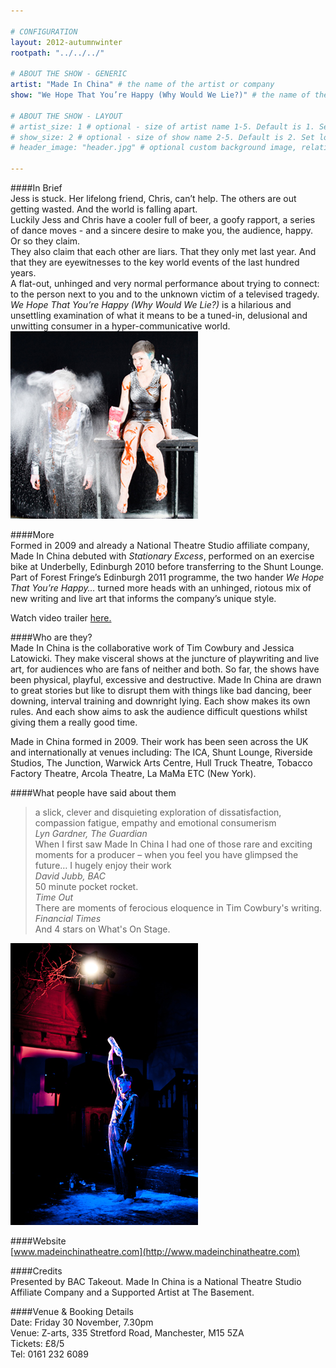 ```yaml
---

# CONFIGURATION
layout: 2012-autumnwinter
rootpath: "../../../"

# ABOUT THE SHOW - GENERIC
artist: "Made In China" # the name of the artist or company
show: "We Hope That You’re Happy (Why Would We Lie?)" # the name of the show

# ABOUT THE SHOW - LAYOUT
# artist_size: 1 # optional - size of artist name 1-5. Default is 1. Set longer names to lower values
# show_size: 2 # optional - size of show name 2-5. Default is 2. Set longer names to lower values
# header_image: "header.jpg" # optional custom background image, relative to current page

---
```


####In Brief    
Jess is stuck. Her lifelong friend, Chris, can’t help. The others are out getting wasted. And the world is falling apart.    
Luckily Jess and Chris have a cooler full of beer, a goofy rapport, a series of dance moves - and a sincere desire to make you, the audience, happy.    
Or so they claim.    
They also claim that each other are liars. That they only met last year. And that they are eyewitnesses to the key world events of the last hundred years.     
A flat-out, unhinged and very normal  performance about trying to connect: to the person next to you and to the unknown victim of a televised tragedy.    
*We Hope That You’re Happy (Why Would We Lie?)* is a hilarious and unsettling examination of what it means to be a tuned-in, delusional and unwitting consumer in a hyper-communicative world.    
![We Hope That You're Happy](Made-In-China_0134.jpg)    

####More    
Formed in 2009 and already a National Theatre Studio affiliate company, Made In China debuted with *Stationary Excess*, performed on an exercise bike at Underbelly, Edinburgh 2010 before transferring to the Shunt Lounge.  Part of Forest Fringe’s Edinburgh 2011 programme, the two hander *We Hope That You’re Happy…* turned more heads with an unhinged, riotous mix of new writing and live art that informs the company’s unique style.   

Watch video trailer [here.](http://vimeo.com/30622699) 

####Who are they?    
Made In China is the collaborative work of Tim Cowbury and Jessica Latowicki. They make visceral shows at the juncture of playwriting and live art, for audiences who are fans of neither and both. So far, the shows have been physical, playful, excessive and destructive. Made In China are drawn to great stories but like to disrupt them with things like bad dancing, beer downing, interval training and downright lying. Each show makes its own rules. And each show aims to ask the audience difficult questions whilst giving them a really good time.    

Made in China formed in 2009. Their work has been seen across the UK and internationally at venues including: The ICA, Shunt Lounge, Riverside Studios, The Junction, Warwick Arts Centre, Hull Truck Theatre, Tobacco Factory Theatre, Arcola Theatre, La MaMa ETC (New York).    

####What people have said about them    
>a slick, clever and disquieting exploration of dissatisfaction, compassion fatigue, empathy and emotional consumerism<br>*Lyn Gardner, The Guardian*    
>When I first saw Made In China I had one of those rare and exciting moments for a producer – when you feel you have glimpsed the future… I hugely enjoy their work<br>*David Jubb, BAC*    
>50 minute pocket rocket.<br>*Time Out*    
>There are moments of ferocious eloquence in Tim Cowbury's writing.<br>*Financial Times*     
>And 4 stars on What's On Stage.    

![We Hope That You're Happy](wehopethat.jpg)    

####Website    
[www.madeinchinatheatre.com](http://www.madeinchinatheatre.com)    

####Credits    
Presented by BAC Takeout.   Made In China is a National Theatre Studio Affiliate Company and a Supported Artist at The Basement.    

####Venue & Booking Details    
Date:   Friday 30 November, 7.30pm    
Venue:	Z-arts, 335 Stretford Road, Manchester, M15 5ZA    
Tickets: £8/5    
Tel:		0161 232 6089    
